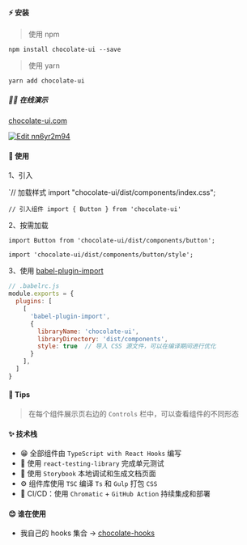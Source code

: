#### ⚡ 安装

>使用 npm

`
npm install chocolate-ui --save
`

>使用 yarn

`
yarn add chocolate-ui
`

##### 💁‍♂️ 在线演示

[chocolate-ui.com](https://60e31bd4495b7b003b0b96a3-qwpgkogipx.chromatic.com/)

[![Edit nn6yr2m94](https://codesandbox.io/static/img/play-codesandbox.svg)](https://codesandbox.io/s/agitated-lamarr-2t34j?autoresize=1&hidenavigation=1&expanddevtools=1)

#### 📖 使用

1、引入

`// 加载样式
import "chocolate-ui/dist/components/index.css";

`// 引入组件
import { Button } from 'chocolate-ui'`

2、按需加载

`
import Button from 'chocolate-ui/dist/components/button';
`

`
import 'chocolate-ui/dist/components/button/style';
`

3、使用 [babel-plugin-import](https://github.com/ant-design/babel-plugin-import)

~~~js
// .babelrc.js
module.exports = {
  plugins: [
    [
      'babel-plugin-import',
      {
        libraryName: 'chocolate-ui',
        libraryDirectory: 'dist/components',
        style: true  // 导入 CSS 源文件，可以在编译期间进行优化
      }
    ],
  ]
}
~~~

#### 🚗 Tips

>在每个组件展示页右边的 `Controls` 栏中，可以查看组件的不同形态

#### ✨ 技术栈

- 😁 全部组件由 `TypeScript with React Hooks` 编写
- 🍑 使用 `react-testing-library` 完成单元测试
- 🦌 使用 `Storybook` 本地调试和生成文档页面
- ⚙️ 组件库使用 `TSC` 编译 `Ts` 和 `Gulp` 打包 `CSS`
- 🥦 CI/CD：使用 `Chromatic` + `GitHub Action` 持续集成和部署

#### 😊 谁在使用

- 我自己的 hooks 集合 -> [chocolate-hooks](https://github.com/ChocolateUI/chocolate-hooks)
